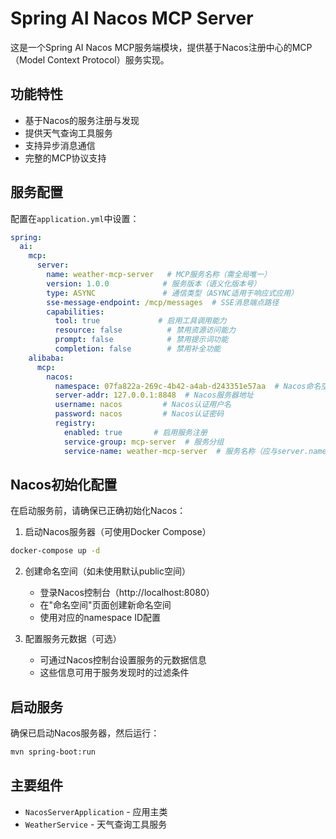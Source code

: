 # Spring AI Nacos MCP Server

这是一个Spring AI Nacos MCP服务端模块，提供基于Nacos注册中心的MCP（Model Context Protocol）服务实现。

## 功能特性
- 基于Nacos的服务注册与发现
- 提供天气查询工具服务
- 支持异步消息通信
- 完整的MCP协议支持

## 服务配置
配置在`application.yml`中设置：
```yaml
spring:
  ai:
    mcp:
      server:
        name: weather-mcp-server   # MCP服务名称（需全局唯一）
        version: 1.0.0            # 服务版本（语义化版本号）
        type: ASYNC               # 通信类型（ASYNC适用于响应式应用）
        sse-message-endpoint: /mcp/messages  # SSE消息端点路径
        capabilities:
          tool: true             # 启用工具调用能力
          resource: false          # 禁用资源访问能力
          prompt: false            # 禁用提示词功能
          completion: false        # 禁用补全功能
    alibaba:
      mcp:
        nacos:
          namespace: 07fa822a-269c-4b42-a4ab-d243351e57aa  # Nacos命名空间ID
          server-addr: 127.0.0.1:8848  # Nacos服务器地址
          username: nacos         # Nacos认证用户名
          password: nacos         # Nacos认证密码
          registry:
            enabled: true       # 启用服务注册
            service-group: mcp-server  # 服务分组
            service-name: weather-mcp-server  # 服务名称（应与server.name一致）
```

## Nacos初始化配置
在启动服务前，请确保已正确初始化Nacos：
1. 启动Nacos服务器（可使用Docker Compose）
```bash
docker-compose up -d
```

2. 创建命名空间（如未使用默认public空间）
   - 登录Nacos控制台（http://localhost:8080）
   - 在"命名空间"页面创建新命名空间
   - 使用对应的namespace ID配置

3. 配置服务元数据（可选）
   - 可通过Nacos控制台设置服务的元数据信息
   - 这些信息可用于服务发现时的过滤条件

## 启动服务
确保已启动Nacos服务器，然后运行：
```bash
mvn spring-boot:run
```

## 主要组件
- `NacosServerApplication` - 应用主类
- `WeatherService` - 天气查询工具服务